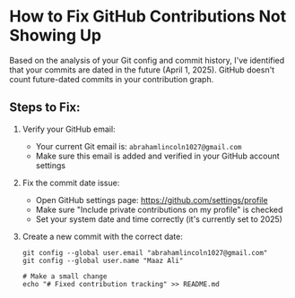 # How to Fix GitHub Contributions Not Showing Up

Based on the analysis of your Git config and commit history, I've identified that your commits are dated in the future (April 1, 2025). GitHub doesn't count future-dated commits in your contribution graph.

## Steps to Fix:

1. Verify your GitHub email:
   - Your current Git email is: `abrahamlincoln1027@gmail.com`
   - Make sure this email is added and verified in your GitHub account settings

2. Fix the commit date issue:
   - Open GitHub settings page: https://github.com/settings/profile
   - Make sure "Include private contributions on my profile" is checked
   - Set your system date and time correctly (it's currently set to 2025)

3. Create a new commit with the correct date:
   ```
   git config --global user.email "abrahamlincoln1027@gmail.com"
   git config --global user.name "Maaz Ali"
   
   # Make a small change
   echo "# Fixed contribution tracking" >> README.md
   



